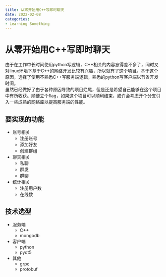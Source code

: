 ```yaml
---
title: 从零开始用C++写即时聊天
date: 2022-02-08
categories:
- Learning Something
---
```


# 从零开始用C++写即时聊天
由于在工作中长时间使用python写逻辑，C++相关的内容忘得差不多了，同时又对linux环境下基于C++的网络开发比较有兴趣，所以就有了这个项目。基于这个原因，选择了使用不熟悉C++写服务端逻辑，熟悉的python写客户端以节省开发时间。  
虽然已经做好了由于各种原因导致的项目烂尾，但是还是希望自己能够在这个项目中有所收获。顺便立个flag，如果这个项目可以顺利结束，或许会考虑开个分支引入一些成熟的网络库以提高服务端的性能。  

## 要实现的功能
- 账号相关
  - 注册账号
  - 添加好友
  - 创建群组
- 聊天相关
  - 私聊
  - 群发
  - 群聊
- 统计相关
  - 注册用户数
  - 在线数

## 技术选型
- 服务端
  - C++
  - mongodb
- 客户端
  - python
  - pyqt5
- 其他
  - grpc
  - protobuf
